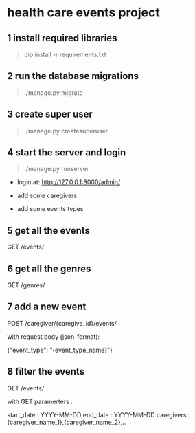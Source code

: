 # health care events project

1 install required libraries
-----------------------------
>pip install -r requirements.txt

2 run the database migrations
----------------------------------

>./manage.py migrate

3 create super user
-------------------
>./manage.py createsuperuser

4 start the server and login
-----------------------------
>./manage.py runserver

* login at:
http://127.0.0.1:8000/admin/

* add some caregivers

* add some events types

5 get all the events
-------------------
GET /events/

6 get all the genres
--------------------
GET /genres/

7 add a new event
---------------
POST /caregiver/{caregive_id}/events/

with request.body (json-format):

{"event_type": "{event_type_name}"}

8 filter  the events
-------------------
GET /events/

with GET paramerters :

start_date : YYYY-MM-DD
end_date : YYYY-MM-DD
caregivers: {caregiver_name_1},{caregiver_name_2},..

